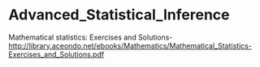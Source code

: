 # Advanced_Statistical_Inference

 Mathematical statistics: Exercises and Solutions- http://library.aceondo.net/ebooks/Mathematics/Mathematical_Statistics-Exercises_and_Solutions.pdf
